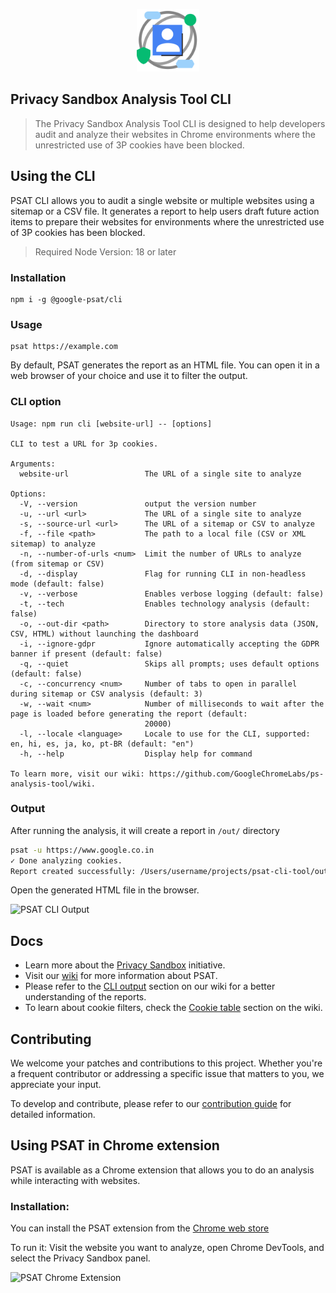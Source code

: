 <p align="center">
<img src="https://raw.githubusercontent.com/GoogleChromeLabs/ps-analysis-tool/main/packages/extension/icons/icon.svg" height="100" width="100">
</p>

## Privacy Sandbox Analysis Tool CLI

>The Privacy Sandbox Analysis Tool CLI is designed to help developers audit and analyze their websites in Chrome environments where the unrestricted use of 3P cookies have been blocked.


## Using the CLI

PSAT CLI allows you to audit a single website or multiple websites using a sitemap or a CSV file. It generates a report to help users draft future action items to prepare their websites for environments where the unrestricted use of 3P cookies has been blocked.

> Required Node Version: 18 or later


### Installation

```
npm i -g @google-psat/cli
```

### Usage

```
psat https://example.com
```


By default, PSAT generates the report as an HTML file. You can open it in a web browser of your choice and use it to filter the output.

### CLI option

```                                   
Usage: npm run cli [website-url] -- [options]

CLI to test a URL for 3p cookies.

Arguments:
  website-url                 The URL of a single site to analyze

Options:
  -V, --version               output the version number
  -u, --url <url>             The URL of a single site to analyze
  -s, --source-url <url>      The URL of a sitemap or CSV to analyze
  -f, --file <path>           The path to a local file (CSV or XML sitemap) to analyze
  -n, --number-of-urls <num>  Limit the number of URLs to analyze (from sitemap or CSV)
  -d, --display               Flag for running CLI in non-headless mode (default: false)
  -v, --verbose               Enables verbose logging (default: false)
  -t, --tech                  Enables technology analysis (default: false)
  -o, --out-dir <path>        Directory to store analysis data (JSON, CSV, HTML) without launching the dashboard
  -i, --ignore-gdpr           Ignore automatically accepting the GDPR banner if present (default: false)
  -q, --quiet                 Skips all prompts; uses default options (default: false)
  -c, --concurrency <num>     Number of tabs to open in parallel during sitemap or CSV analysis (default: 3)
  -w, --wait <num>            Number of milliseconds to wait after the page is loaded before generating the report (default:
                              20000)
  -l, --locale <language>     Locale to use for the CLI, supported: en, hi, es, ja, ko, pt-BR (default: "en")
  -h, --help                  Display help for command

To learn more, visit our wiki: https://github.com/GoogleChromeLabs/ps-analysis-tool/wiki.
```

### Output
After running the analysis, it will create a report in `/out/` directory
```bash
psat -u https://www.google.co.in
✓ Done analyzing cookies.
Report created successfully: /Users/username/projects/psat-cli-tool/out/www-google-co-in/report_2024-07-31_14-41-27.html
```

Open the generated HTML file in the browser.

![PSAT CLI Output](https://s3.amazonaws.com/i.snag.gy/Dyzq6N.jpg)

## Docs

- Learn more about the [Privacy Sandbox](https://privacysandbox.com/) initiative.
- Visit our [wiki](https://github.com/GoogleChromeLabs/ps-analysis-tool/wiki/) for more information about PSAT.
- Please refer to the [CLI output](https://github.com/GoogleChromeLabs/ps-analysis-tool/wiki/PSAT-Command-Line-Interface#cli-output) section on our wiki for a better understanding of the reports.
- To learn about cookie filters, check the [Cookie table](https://github.com/GoogleChromeLabs/ps-analysis-tool/wiki/Cookies-Table) section on the wiki.


## Contributing
We welcome your patches and contributions to this project. Whether you're a frequent contributor or addressing a specific issue that matters to you, we appreciate your input.

To develop and contribute, please refer to our [contribution guide](https://github.com/GoogleChromeLabs/ps-analysis-tool/blob/main/docs/CONTRIBUTING.md) for detailed information.


## Using PSAT in Chrome extension

PSAT is available as a Chrome extension that allows you to do an analysis while interacting with websites.

### Installation: 

You can install the PSAT extension from the [Chrome web store](https://chromewebstore.google.com/detail/privacy-sandbox-analysis/ehbnpceebmgpanbbfckhoefhdibijkef)

To run it: Visit the website you want to analyze, open Chrome DevTools, and select the Privacy Sandbox panel.

![PSAT Chrome Extension](https://s3.amazonaws.com/i.snag.gy/OcCl5i.jpg)